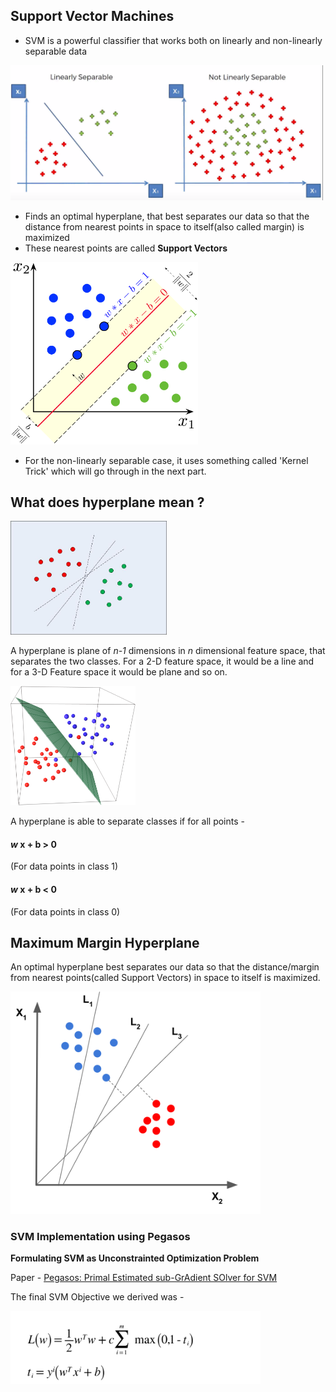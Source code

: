 ## Support Vector Machines

- SVM is a powerful classifier that works both on linearly and non-linearly separable data
<img src="img/linearly_separable.png" alt="Linear Separable" style="width: 500px;"/>

- Finds an optimal hyperplane, that best separates our data so that the distance from nearest points in space to itself(also called margin) is maximized
- These nearest points are called **Support Vectors**

<img src="img/svm_margin.png" alt="Support Vectors" style="width: 300px;"/>

- For the non-linearly separable case, it uses something called 'Kernel Trick' which will go through in the next part.

## What does hyperplane mean ?

<img src="img/hyperplanes.jpg" alt="Hyperplanes" style="width: 250px;"/>

A hyperplane is plane of _n-1_ dimensions in _n_ dimensional feature space, that separates the two classes. 
For a 2-D feature space, it would be a line and for a 3-D Feature space it would be plane and so on.

<img src="img/3d_hyperplane.png" alt="Hyperplanes" style="width: 200px;"/>



A hyperplane is able to separate classes if for all points -

#### **_w_ x** + b > 0 
(For data points in class 1)  
#### **_w_ x** + b < 0 
(For data points in  class 0)

## Maximum Margin Hyperplane 

An optimal hyperplane best separates our data so that the distance/margin from nearest points(called Support Vectors) in space to itself is maximized.

<img src="img/maximum_margin.png" alt="Hyperplanes" style="width: 400px;"/>

### SVM Implementation using Pegasos

**Formulating SVM as Unconstrainted Optimization Problem**

Paper - [Pegasos: Primal Estimated sub-GrAdient SOlver for SVM](http://www.ee.oulu.fi/research/imag/courses/Vedaldi/ShalevSiSr07.pdf)

The final SVM Objective we derived was -

<img src="img/loss.png" alt="Hinge Loss" style="width: 400px;"/>




